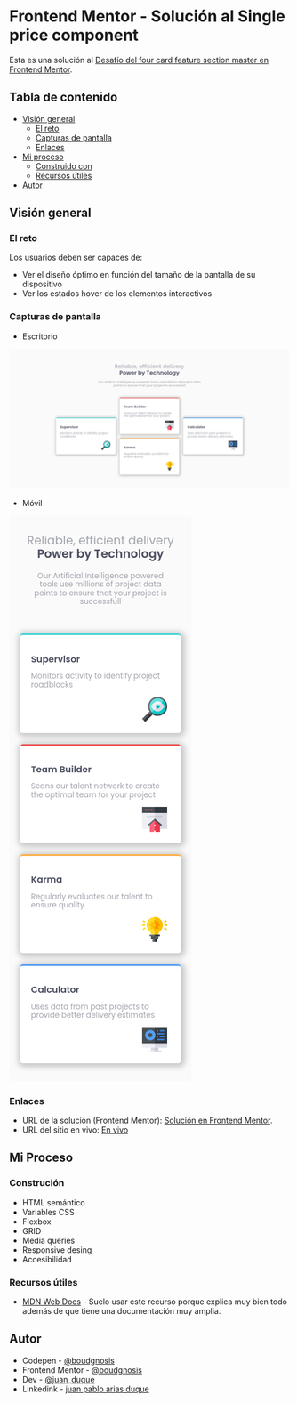 # Frontend Mentor - Solución al Single price component

Esta es una solución al [Desafío del four card feature section master en Frontend Mentor](https://www.frontendmentor.io/challenges/four-card-feature-section-weK1eFYK).

## Tabla de contenido

- [Visión general](#visión-general)
  - [El reto](#el-reto)
  - [Capturas de pantalla](#capturas-de-pantalla)
  - [Enlaces](#enlaces)
- [Mi proceso](#mi-proceso)
  - [Construido con](#construción)
  - [Recursos útiles](#recursos-útiles)
- [Autor](#autor)

## Visión general

### El reto

Los usuarios deben ser capaces de:

- Ver el diseño óptimo en función del tamaño de la pantalla de su dispositivo
- Ver los estados hover de los elementos interactivos

### Capturas de pantalla

- Escritorio

![Componente web que muestra las características de un producto junto con su respectivo precio y el porque deberia comprar](./desktop.png)

- Móvil

![Componente web que muestra las características de un producto junto con su respectivo precio y el porque deberia comprar](./mobile.png)

### Enlaces

- URL de la solución (Frontend Mentor): [Solución en Frontend Mentor](https://www.frontendmentor.io/solutions/accessibility-flexbox-gridlayout-responsivedesign-variables-queries-JF76Gmpa7h).
- URL del sitio en vivo: [En vivo](https://juanduquepy.github.io/four-card-feature-section-master/)

## Mi Proceso

### Construción

- HTML semántico
- Variables CSS
- Flexbox
- GRID
- Media queries 
- Responsive desing
- Accesibilidad 

### Recursos útiles

- [MDN Web Docs](https://developer.mozilla.org/es/) - Suelo usar este recurso porque explica muy bien todo además de que tiene una documentación muy amplia.

## Autor

- Codepen - [@boudgnosis](https://codepen.io/boudgnosis)
- Frontend Mentor - [@boudgnosis](https://www.frontendmentor.io/profile/boudgnosis)
- Dev - [@juan_duque](https://dev.to/juan_duque)
- Linkedink - [juan pablo arias duque](https://www.linkedin.com/in/jpariasduque/)
